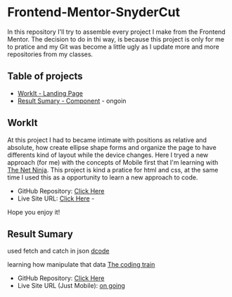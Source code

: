 # Frontend-Mentor-SnyderCut

In this repository I'll try to assemble every project I make from the Frontend Mentor. The decision to do in thi way, is because this project is only for me to pratice and my Git was become a little ugly as I update more and more repositories from my classes.

## Table of projects

- [WorkIt - Landing Page](#workit)
- [Result Sumary - Component](#result-sumary) - ongoin

## WorkIt 

At this project I had to became intimate with positions as relative and absolute, how create ellipse shape forms and organize the page to have differents kind of layout while the device changes. Here I tryed a new approach (for me) with the concepts of Mobile first that I'm learning with [The Net Ninja](https://www.youtube.com/@NetNinja). This project is kind a pratice for html and css, at the same time I used this as a opportunity to learn a new approach to code.

- GitHub Repository: [Click Here](https://github.com/xtirian/Frontend-Mentor-SnyderCut/tree/main/workit-landing-page) 
- Live Site URL: [Click Here](https://workit-landing-page-indol.vercel.app/) - 

Hope you enjoy it!

## Result Sumary 



used fetch and catch in json 
[dcode](https://youtu.be/5VCY9yCZnlc)

learning how manipulate that data
[The coding train](https://youtu.be/uxf0--uiX0I)

- GitHub Repository: [Click Here](https://github.com/xtirian/Frontend-Mentor-SnyderCut/tree/main/workit-landing-page) 
- Live Site URL (Just Mobile): [on going]() 

